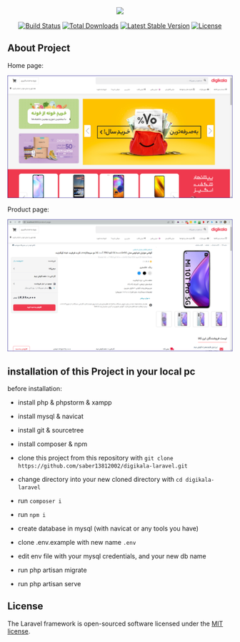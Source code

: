 <p align="center"><a href="https://laravel.com" target="_blank"><img src="https://raw.githubusercontent.com/laravel/art/master/logo-lockup/5%20SVG/2%20CMYK/1%20Full%20Color/laravel-logolockup-cmyk-red.svg" width="400"></a></p>

<p align="center">
<a href="https://travis-ci.org/laravel/framework"><img src="https://travis-ci.org/laravel/framework.svg" alt="Build Status"></a>
<a href="https://packagist.org/packages/laravel/framework"><img src="https://img.shields.io/packagist/dt/laravel/framework" alt="Total Downloads"></a>
<a href="https://packagist.org/packages/laravel/framework"><img src="https://img.shields.io/packagist/v/laravel/framework" alt="Latest Stable Version"></a>
<a href="https://packagist.org/packages/laravel/framework"><img src="https://img.shields.io/packagist/l/laravel/framework" alt="License"></a>
</p>

## About Project

Home page:

![Home page of Digikala.com](Screenshot-2022-09-13-142002.png)

Product page:

![Product page of Digikala.com](Screenshot-2022-09-13-160725.png)



## installation of this Project in your local pc
before installation:
 - install php & phpstorm & xampp 
 - install mysql & navicat
 - install git & sourcetree
 - install composer & npm 

 - clone this project from this repository with ```git clone https://github.com/saber13812002/digikala-laravel.git```
 - change directory into your new cloned directory with ```cd digikala-laravel```
 - run ```composer i```
 - run ```npm i```
 - create database in mysql (with navicat or any tools you have)
 - clone .env.example with new name ```.env```
 - edit env file with your mysql credentials, and your new db name
 - run php artisan migrate
 - run php artisan serve

## License

The Laravel framework is open-sourced software licensed under the [MIT license](https://opensource.org/licenses/MIT).
